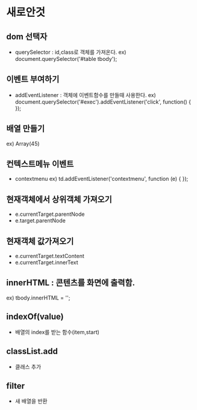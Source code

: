 # 새로안것
## dom 선택자
- querySelector : id,class로 객체를 가져온다.
ex) document.querySelector('#table tbody');

## 이벤트 부여하기
- addEventListener : 객체에 이벤트함수를 만들때 사용한다.
ex) document.querySelector('#exec').addEventListener('click', function() { });

## 배열 만들기
ex) Array(45)

## 컨텍스트메뉴 이벤트
- contextmenu
ex) td.addEventListener('contextmenu', function (e) { });

## 현재객체에서 상위객체 가져오기
- e.currentTarget.parentNode 
- e.target.parentNode

## 현재객체 값가져오기
- e.currentTarget.textContent
- e.currentTarget.innerText
 
## innerHTML : 콘텐츠를 화면에 출력함.
ex) tbody.innerHTML = '';

## indexOf(value)
- 배열의 index를 받는 함수(item,start)

## classList.add
-  클래스 추가

## filter
- 새 배열을 반환